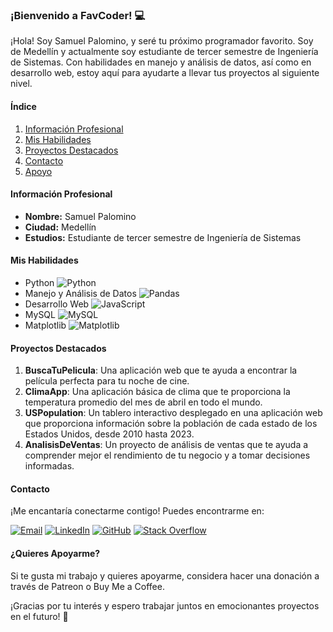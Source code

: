 ### ¡Bienvenido a FavCoder! :computer:

¡Hola! Soy Samuel Palomino, y seré tu próximo programador favorito. Soy de Medellín y actualmente soy estudiante de tercer semestre de Ingeniería de Sistemas. Con habilidades en manejo y análisis de datos, así como en desarrollo web, estoy aquí para ayudarte a llevar tus proyectos al siguiente nivel.

#### Índice

1. [Información Profesional](#información-profesional)
2. [Mis Habilidades](#mis-habilidades)
3. [Proyectos Destacados](#proyectos-destacados)
4. [Contacto](#contacto)
5. [Apoyo](#apoyo)

#### Información Profesional

- **Nombre:** Samuel Palomino
- **Ciudad:** Medellín
- **Estudios:** Estudiante de tercer semestre de Ingeniería de Sistemas

#### Mis Habilidades

- Python ![Python](https://img.shields.io/badge/-Python-blue)
- Manejo y Análisis de Datos ![Pandas](https://img.shields.io/badge/-Pandas-green)
- Desarrollo Web ![JavaScript](https://img.shields.io/badge/-JavaScript-yellow) 
- MySQL ![MySQL](https://img.shields.io/badge/-MySQL-orange)
- Matplotlib ![Matplotlib](https://img.shields.io/badge/-Matplotlib-lightgrey)

#### Proyectos Destacados

1. **BuscaTuPelicula**: Una aplicación web que te ayuda a encontrar la película perfecta para tu noche de cine.
2. **ClimaApp**: Una aplicación básica de clima que te proporciona la temperatura promedio del mes de abril en todo el mundo.
3. **USPopulation**: Un tablero interactivo desplegado en una aplicación web que proporciona información sobre la población de cada estado de los Estados Unidos, desde 2010 hasta 2023.
4. **AnalisisDeVentas**: Un proyecto de análisis de ventas que te ayuda a comprender mejor el rendimiento de tu negocio y a tomar decisiones informadas.

#### Contacto

¡Me encantaría conectarme contigo! Puedes encontrarme en:

[![Email](https://img.shields.io/badge/Email-spalominor%40unal.edu.co-green?style=for-the-badge&logo=gmail)](mailto:spalominor@unal.edu.co)
[![LinkedIn](https://img.shields.io/badge/LinkedIn-0077B5?style=for-the-badge&logo=linkedin&logoColor=white)](https://www.linkedin.com/in/samuel-palomino-9680352ba/)
[![GitHub](https://img.shields.io/badge/GitHub-100000?style=for-the-badge&logo=github&logoColor=white)](https://github.com/spalominor)
[![Stack Overflow](https://img.shields.io/badge/Stack%20Overflow-FE7A16?style=for-the-badge&logo=stack-overflow&logoColor=white)](https://stackoverflow.com/users/23651826/spalominor)

#### ¿Quieres Apoyarme?

Si te gusta mi trabajo y quieres apoyarme, considera hacer una donación a través de Patreon o Buy Me a Coffee.

¡Gracias por tu interés y espero trabajar juntos en emocionantes proyectos en el futuro! :rocket:


